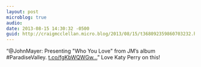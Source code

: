 ```yaml
---
layout: post
microblog: true
audio: 
date: 2013-08-15 14:30:32 -0500
guid: http://craigmcclellan.micro.blog/2013/08/15/t368092359860703232.html
---
```

“@JohnMayer: Presenting "Who You Love" from JM’s album #ParadiseValley. [t.co/fgKbWQWGw...](http://t.co/fgKbWQWGwI)” Love Katy Perry on this!
